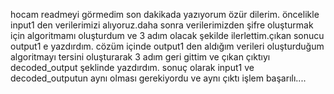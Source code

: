 hocam readmeyi görmedim son dakikada yazıyorum özür dilerim.
öncelikle input1 den verilerimizi alıyoruz.daha sonra verilerimizden şifre oluşturmak için algoritmamı oluşturdum ve 3 adım olacak şekilde ilerlettim.çıkan sonucu output1 e yazdırdım.
cözüm içinde output1 den aldığım verileri oluşturduğum algoritmayı tersini oluşturarak 3 adım geri gittim ve çıkan çıktıyı decoded_output şeklinde yazdırdım.
sonuç olarak input1 ve decoded_outputun aynı olması gerekiyordu ve aynı çıktı işlem başarılı....
